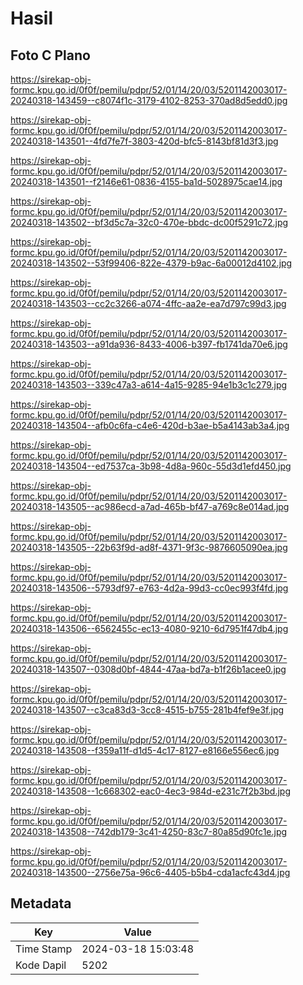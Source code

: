 # Hasil

## Foto C Plano

https://sirekap-obj-formc.kpu.go.id/0f0f/pemilu/pdpr/52/01/14/20/03/5201142003017-20240318-143459--c8074f1c-3179-4102-8253-370ad8d5edd0.jpg

https://sirekap-obj-formc.kpu.go.id/0f0f/pemilu/pdpr/52/01/14/20/03/5201142003017-20240318-143501--4fd7fe7f-3803-420d-bfc5-8143bf81d3f3.jpg

https://sirekap-obj-formc.kpu.go.id/0f0f/pemilu/pdpr/52/01/14/20/03/5201142003017-20240318-143501--f2146e61-0836-4155-ba1d-5028975cae14.jpg

https://sirekap-obj-formc.kpu.go.id/0f0f/pemilu/pdpr/52/01/14/20/03/5201142003017-20240318-143502--bf3d5c7a-32c0-470e-bbdc-dc00f5291c72.jpg

https://sirekap-obj-formc.kpu.go.id/0f0f/pemilu/pdpr/52/01/14/20/03/5201142003017-20240318-143502--53f99406-822e-4379-b9ac-6a00012d4102.jpg

https://sirekap-obj-formc.kpu.go.id/0f0f/pemilu/pdpr/52/01/14/20/03/5201142003017-20240318-143503--cc2c3266-a074-4ffc-aa2e-ea7d797c99d3.jpg

https://sirekap-obj-formc.kpu.go.id/0f0f/pemilu/pdpr/52/01/14/20/03/5201142003017-20240318-143503--a91da936-8433-4006-b397-fb1741da70e6.jpg

https://sirekap-obj-formc.kpu.go.id/0f0f/pemilu/pdpr/52/01/14/20/03/5201142003017-20240318-143503--339c47a3-a614-4a15-9285-94e1b3c1c279.jpg

https://sirekap-obj-formc.kpu.go.id/0f0f/pemilu/pdpr/52/01/14/20/03/5201142003017-20240318-143504--afb0c6fa-c4e6-420d-b3ae-b5a4143ab3a4.jpg

https://sirekap-obj-formc.kpu.go.id/0f0f/pemilu/pdpr/52/01/14/20/03/5201142003017-20240318-143504--ed7537ca-3b98-4d8a-960c-55d3d1efd450.jpg

https://sirekap-obj-formc.kpu.go.id/0f0f/pemilu/pdpr/52/01/14/20/03/5201142003017-20240318-143505--ac986ecd-a7ad-465b-bf47-a769c8e014ad.jpg

https://sirekap-obj-formc.kpu.go.id/0f0f/pemilu/pdpr/52/01/14/20/03/5201142003017-20240318-143505--22b63f9d-ad8f-4371-9f3c-9876605090ea.jpg

https://sirekap-obj-formc.kpu.go.id/0f0f/pemilu/pdpr/52/01/14/20/03/5201142003017-20240318-143506--5793df97-e763-4d2a-99d3-cc0ec993f4fd.jpg

https://sirekap-obj-formc.kpu.go.id/0f0f/pemilu/pdpr/52/01/14/20/03/5201142003017-20240318-143506--6562455c-ec13-4080-9210-6d7951f47db4.jpg

https://sirekap-obj-formc.kpu.go.id/0f0f/pemilu/pdpr/52/01/14/20/03/5201142003017-20240318-143507--0308d0bf-4844-47aa-bd7a-b1f26b1acee0.jpg

https://sirekap-obj-formc.kpu.go.id/0f0f/pemilu/pdpr/52/01/14/20/03/5201142003017-20240318-143507--c3ca83d3-3cc8-4515-b755-281b4fef9e3f.jpg

https://sirekap-obj-formc.kpu.go.id/0f0f/pemilu/pdpr/52/01/14/20/03/5201142003017-20240318-143508--f359a11f-d1d5-4c17-8127-e8166e556ec6.jpg

https://sirekap-obj-formc.kpu.go.id/0f0f/pemilu/pdpr/52/01/14/20/03/5201142003017-20240318-143508--1c668302-eac0-4ec3-984d-e231c7f2b3bd.jpg

https://sirekap-obj-formc.kpu.go.id/0f0f/pemilu/pdpr/52/01/14/20/03/5201142003017-20240318-143508--742db179-3c41-4250-83c7-80a85d90fc1e.jpg

https://sirekap-obj-formc.kpu.go.id/0f0f/pemilu/pdpr/52/01/14/20/03/5201142003017-20240318-143500--2756e75a-96c6-4405-b5b4-cda1acfc43d4.jpg


## Metadata

| Key        | Value               |
| ---------- | ------------------- |
| Time Stamp | 2024-03-18 15:03:48 |
| Kode Dapil | 5202                |



